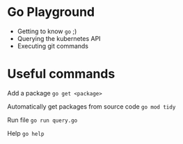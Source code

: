# Go Playground

- Getting to know `go` ;)
- Querying the kubernetes API
- Executing git commands

# Useful commands

Add a package `go get <package>`

Automatically get packages from source code `go mod tidy`

Run file `go run query.go`

Help `go help`
